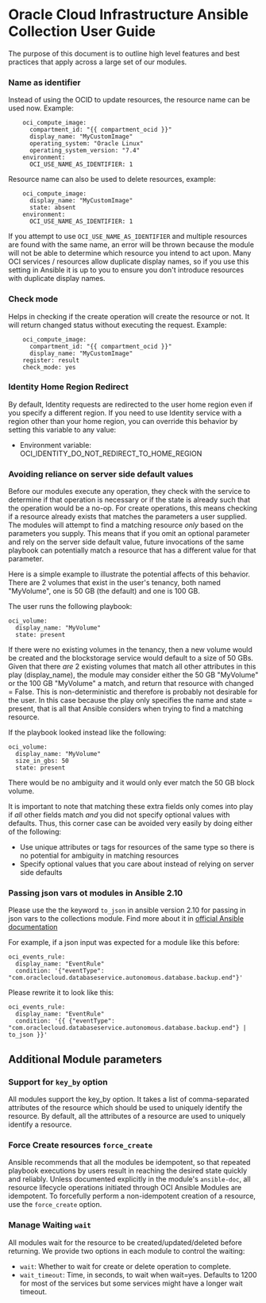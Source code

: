# Oracle Cloud Infrastructure Ansible Collection User Guide

The purpose of this document is to outline high level features and best practices that apply across a large set of our modules.

### Name as identifier
Instead of using the OCID to update resources, the resource name can be used now. Example:

```
    oci_compute_image:
      compartment_id: "{{ compartment_ocid }}"
      display_name: "MyCustomImage"
      operating_system: "Oracle Linux"
      operating_system_version: "7.4"
    environment:
      OCI_USE_NAME_AS_IDENTIFIER: 1
```
Resource name can also be used to delete resources, example:
```
    oci_compute_image:
      display_name: "MyCustomImage"
      state: absent
    environment:
      OCI_USE_NAME_AS_IDENTIFIER: 1
```

If you attempt to use `OCI_USE_NAME_AS_IDENTIFIER` and multiple resources are found with the same name, an error will be thrown because the module will not be able to determine which resource you intend to act upon.  Many OCI services / resources allow duplicate display names, so if you use this setting in Ansible it is up to you to ensure you don't introduce resources with duplicate display names.

### Check mode
Helps in checking if the create operation will create the resource or not. It will return changed status without executing the request. Example:
```
    oci_compute_image:
      compartment_id: "{{ compartment_ocid }}"
      display_name: "MyCustomImage"
    register: result
    check_mode: yes
```

### Identity Home Region Redirect
By default, Identity requests are redirected to the user home region even if you specify a different region. 
If you need to use Identity service with a region other than your home region, you can override this behavior by setting this variable to any value:
- Environment variable: OCI_IDENTITY_DO_NOT_REDIRECT_TO_HOME_REGION


### Avoiding reliance on server side default values
Before our modules execute any operation, they check with the service to determine if that operation is necessary or if the state is already such that the operation would be a no-op. For create operations, this means checking if a resource already exists that matches the parameters a user supplied. The modules will attempt to find a matching resource *only* based on the parameters you supply. This means that if you omit an optional parameter and rely on the server side default value, future invocations of the same playbook can potentially match a resource that has a different value for that parameter.

Here is a simple example to illustrate the potential affects of this behavior.
There are 2 volumes that exist in the user's tenancy, both named "MyVolume", one is 50 GB (the default) and one is 100 GB.

The user runs the following playbook:
```
oci_volume:
  display_name: "MyVolume"
  state: present
```

If there were no existing volumes in the tenancy, then a new volume would be created and the blockstorage service would default to a size of 50 GBs. Given that there *are* 2 existing volumes that match all other attributes in this play (display_name), the module may consider either the 50 GB "MyVolume" or the 100 GB "MyVolume" a match, and return that resource with changed = False. This is non-deterministic and therefore is probably not desirable for the user. In this case because the play only specifies the name and state = present, that is all that Ansible considers when trying to find a matching resource.

If the playbook looked instead like the following:
```
oci_volume:
  display_name: "MyVolume"
  size_in_gbs: 50
  state: present
```
There would be no ambiguity and it would only ever match the 50 GB block volume.

It is important to note that matching these extra fields only comes into play if *all* other fields match *and* you did not specify optional values with defaults.  Thus, this corner case can be avoided very easily by doing either of the following:
- Use unique attributes or tags for resources of the same type so there is no potential for ambiguity in matching resources
- Specify optional values that you care about instead of relying on server side defaults


### Passing json vars ot modules in Ansible 2.10
Please use the the keyword `to_json` in ansible version 2.10 for passing in json vars to the collections module. Find more about it in [official Ansible documentation](https://docs.ansible.com/ansible/latest/user_guide/playbooks_filters.html#formatting-data-yaml-and-json)

For example, if a json input was expected for a module like this before:
```
oci_events_rule:
  display_name: "EventRule"
  condition: '{"eventType": "com.oraclecloud.databaseservice.autonomous.database.backup.end"}'
```

Please rewrite it to look like this:
```
oci_events_rule:
  display_name: "EventRule"
  condition: '{{ {"eventType": "com.oraclecloud.databaseservice.autonomous.database.backup.end"} | to_json }}'
```


## Additional Module parameters

### Support for `key_by` option
All modules support the key_by option. It takes a list of comma-separated attributes of the resource which should be used to uniquely identify the resource. By default, all the attributes of a resource are used to uniquely identify a resource.

### Force Create resources `force_create`
Ansible recommends that all the modules be idempotent, so that repeated playbook executions by users result in reaching the desired state quickly and reliably. 
Unless documented explicitly in the module's `ansible-doc`, all resource lifecycle operations initiated through OCI Ansible Modules are idempotent. 
To forcefully perform a non-idempotent creation of a resource, use the `force_create` option.

### Manage Waiting `wait`
All modules wait for the resource to be created/updated/deleted before returning. 
We provide two options in each module to control the waiting:
- `wait`: Whether to wait for create or delete operation to complete.
- `wait_timeout`: Time, in seconds, to wait when wait=yes. Defaults to 1200 for most of the services but some services might have a longer wait timeout.